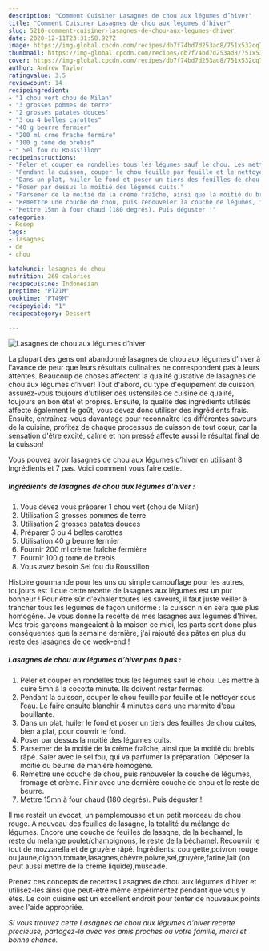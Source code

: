 ```yaml
---
description: "Comment Cuisiner Lasagnes de chou aux légumes d’hiver"
title: "Comment Cuisiner Lasagnes de chou aux légumes d’hiver"
slug: 5210-comment-cuisiner-lasagnes-de-chou-aux-legumes-dhiver
date: 2020-12-11T23:31:58.927Z
image: https://img-global.cpcdn.com/recipes/db7f74bd7d253ad8/751x532cq70/lasagnes-de-chou-aux-legumes-dhiver-photo-principale-de-la-recette.jpg
thumbnail: https://img-global.cpcdn.com/recipes/db7f74bd7d253ad8/751x532cq70/lasagnes-de-chou-aux-legumes-dhiver-photo-principale-de-la-recette.jpg
cover: https://img-global.cpcdn.com/recipes/db7f74bd7d253ad8/751x532cq70/lasagnes-de-chou-aux-legumes-dhiver-photo-principale-de-la-recette.jpg
author: Andrew Taylor
ratingvalue: 3.5
reviewcount: 14
recipeingredient:
- "1 chou vert chou de Milan"
- "3 grosses pommes de terre"
- "2 grosses patates douces"
- "3 ou 4 belles carottes"
- "40 g beurre fermier"
- "200 ml crme frache fermire"
- "100 g tome de brebis"
- " Sel fou du Roussillon"
recipeinstructions:
- "Peler et couper en rondelles tous les légumes sauf le chou. Les mettre à cuire 5mn à la cocotte minute. Ils doivent rester fermes."
- "Pendant la cuisson, couper le chou feuille par feuille et le nettoyer sous l’eau. Le faire ensuite blanchir 4 minutes dans une marmite d’eau bouillante."
- "Dans un plat, huiler le fond et poser un tiers des feuilles de chou cuites, bien à plat, pour couvrir le fond."
- "Poser par dessus la moitié des légumes cuits."
- "Parsemer de la moitié de la crème fraîche, ainsi que la moitié du brebis râpé. Saler avec le sel fou, qui va parfumer la préparation. Déposer la moitié du beurre de manière homogène."
- "Remettre une couche de chou, puis renouveler la couche de légumes, fromage et crème. Finir avec une dernière couche de chou et le reste de beurre."
- "Mettre 15mn à four chaud (180 degrés). Puis déguster !"
categories:
- Resep
tags:
- lasagnes
- de
- chou

katakunci: lasagnes de chou 
nutrition: 269 calories
recipecuisine: Indonesian
preptime: "PT21M"
cooktime: "PT49M"
recipeyield: "1"
recipecategory: Dessert

---
```



![Lasagnes de chou aux légumes d’hiver](https://img-global.cpcdn.com/recipes/db7f74bd7d253ad8/751x532cq70/lasagnes-de-chou-aux-legumes-dhiver-photo-principale-de-la-recette.jpg)

La plupart des gens ont abandonné lasagnes de chou aux légumes d’hiver à l'avance de peur que leurs résultats culinaires ne correspondent pas à leurs attentes. Beaucoup de choses affectent la qualité gustative de lasagnes de chou aux légumes d’hiver! Tout d'abord, du type d'équipement de cuisson, assurez-vous toujours d'utiliser des ustensiles de cuisine de qualité, toujours en bon état et propres. Ensuite, la qualité des ingrédients utilisés affecte également le goût, vous devez donc utiliser des ingrédients frais. Ensuite, entraînez-vous davantage pour reconnaître les différentes saveurs de la cuisine, profitez de chaque processus de cuisson de tout cœur, car la sensation d'être excité, calme et non pressé affecte aussi le résultat final de la cuisson!

<!--inarticleads1-->

Vous pouvez avoir lasagnes de chou aux légumes d’hiver en utilisant 8 Ingrédients et 7 pas. Voici comment vous faire cette.

##### Ingrédients de lasagnes de chou aux légumes d’hiver :

1. Vous devez vous préparer 1 chou vert (chou de Milan)
1. Utilisation 3 grosses pommes de terre
1. Utilisation 2 grosses patates douces
1. Préparer 3 ou 4 belles carottes
1. Utilisation 40 g beurre fermier
1. Fournir 200 ml crème fraîche fermière
1. Fournir 100 g tome de brebis
1. Vous avez besoin  Sel fou du Roussillon


Histoire gourmande pour les uns ou simple camouflage pour les autres, toujours est il que cette recette de lasagnes aux légumes est un pur bonheur ! Pour être sûr d&#39;exhaler toutes les saveurs, il faut juste veiller à trancher tous les légumes de façon uniforme : la cuisson n&#39;en sera que plus homogène. Je vous donne la recette de mes lasagnes aux légumes d&#39;hiver. Mes trois garçons mangeaient à la maison ce midi, les parts sont donc plus conséquentes que la semaine dernière, j&#39;ai rajouté des pâtes en plus du reste des lasagnes de ce week-end ! 

<!--inarticleads2-->

##### Lasagnes de chou aux légumes d’hiver pas à pas :

1. Peler et couper en rondelles tous les légumes sauf le chou. Les mettre à cuire 5mn à la cocotte minute. Ils doivent rester fermes.
1. Pendant la cuisson, couper le chou feuille par feuille et le nettoyer sous l’eau. Le faire ensuite blanchir 4 minutes dans une marmite d’eau bouillante.
1. Dans un plat, huiler le fond et poser un tiers des feuilles de chou cuites, bien à plat, pour couvrir le fond.
1. Poser par dessus la moitié des légumes cuits.
1. Parsemer de la moitié de la crème fraîche, ainsi que la moitié du brebis râpé. Saler avec le sel fou, qui va parfumer la préparation. Déposer la moitié du beurre de manière homogène.
1. Remettre une couche de chou, puis renouveler la couche de légumes, fromage et crème. Finir avec une dernière couche de chou et le reste de beurre.
1. Mettre 15mn à four chaud (180 degrés). Puis déguster !


Il me restait un avocat, un pamplemousse et un petit morceau de chou rouge. A nouveau des feuilles de lasagne, la totalité du mélange de légumes. Encore une couche de feuilles de lasagne, de la béchamel, le reste du mélange poulet/champignons, le reste de la béchamel. Recouvrir le tout de mozzarella et de gruyère râpé. Ingrédients: courgette,poivron rouge ou jaune,oignon,tomate,lasagnes,chèvre,poivre,sel,gruyère,farine,lait (on peut aussi mettre de la crème liquide),muscade. 

<!--inarticleads1-->

<p>
Prenez ces concepts de recettes Lasagnes de chou aux légumes d’hiver et utilisez-les ainsi que peut-être même expérimentez pendant que vous y êtes. Le coin cuisine est un excellent endroit pour tenter de nouveaux points avec l'aide appropriée.
</p>

<p>
<i>Si vous trouvez cette Lasagnes de chou aux légumes d’hiver recette précieuse, partagez-la avec vos amis proches ou votre famille, merci et bonne chance.</i>
</p>
